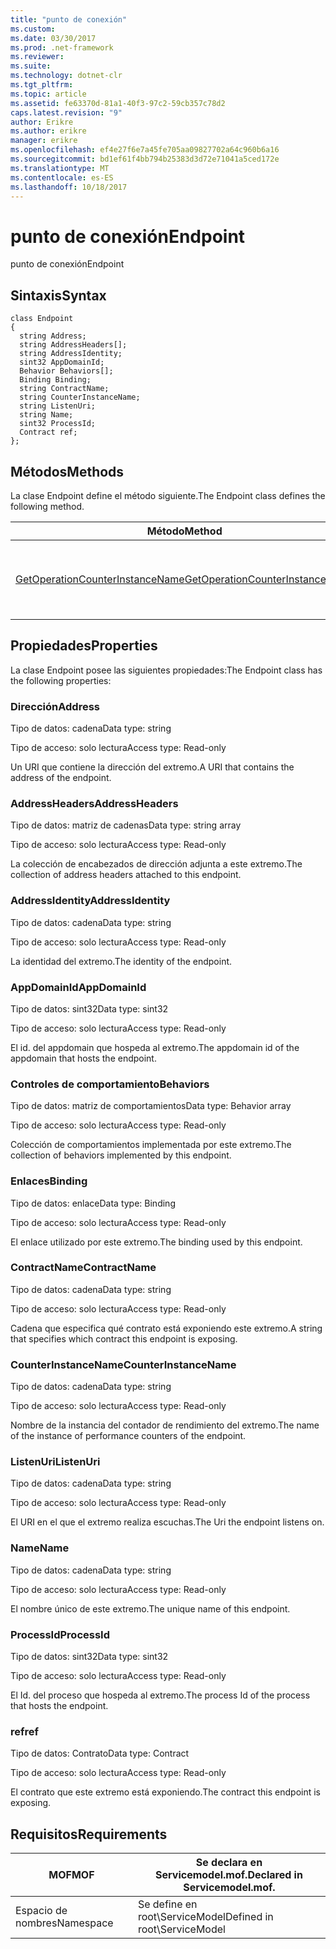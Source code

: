 ```yaml
---
title: "punto de conexión"
ms.custom: 
ms.date: 03/30/2017
ms.prod: .net-framework
ms.reviewer: 
ms.suite: 
ms.technology: dotnet-clr
ms.tgt_pltfrm: 
ms.topic: article
ms.assetid: fe63370d-81a1-40f3-97c2-59cb357c78d2
caps.latest.revision: "9"
author: Erikre
ms.author: erikre
manager: erikre
ms.openlocfilehash: ef4e27f6e7a45fe705aa09827702a64c960b6a16
ms.sourcegitcommit: bd1ef61f4bb794b25383d3d72e71041a5ced172e
ms.translationtype: MT
ms.contentlocale: es-ES
ms.lasthandoff: 10/18/2017
---
```

# <a name="endpoint"></a><span data-ttu-id="0904d-102">punto de conexión</span><span class="sxs-lookup"><span data-stu-id="0904d-102">Endpoint</span></span>
<span data-ttu-id="0904d-103">punto de conexión</span><span class="sxs-lookup"><span data-stu-id="0904d-103">Endpoint</span></span>  
  
## <a name="syntax"></a><span data-ttu-id="0904d-104">Sintaxis</span><span class="sxs-lookup"><span data-stu-id="0904d-104">Syntax</span></span>  
  
```  
class Endpoint  
{  
  string Address;  
  string AddressHeaders[];  
  string AddressIdentity;  
  sint32 AppDomainId;  
  Behavior Behaviors[];  
  Binding Binding;  
  string ContractName;  
  string CounterInstanceName;  
  string ListenUri;  
  string Name;  
  sint32 ProcessId;  
  Contract ref;  
};  
```  
  
## <a name="methods"></a><span data-ttu-id="0904d-105">Métodos</span><span class="sxs-lookup"><span data-stu-id="0904d-105">Methods</span></span>  
 <span data-ttu-id="0904d-106">La clase Endpoint define el método siguiente.</span><span class="sxs-lookup"><span data-stu-id="0904d-106">The Endpoint class defines the following method.</span></span>  
  
|<span data-ttu-id="0904d-107">Método</span><span class="sxs-lookup"><span data-stu-id="0904d-107">Method</span></span>|<span data-ttu-id="0904d-108">Descripción</span><span class="sxs-lookup"><span data-stu-id="0904d-108">Description</span></span>|  
|------------|-----------------|  
|[<span data-ttu-id="0904d-109">GetOperationCounterInstanceName</span><span class="sxs-lookup"><span data-stu-id="0904d-109">GetOperationCounterInstanceName</span></span>](../../../../../docs/framework/wcf/diagnostics/wmi/getoperationcounterinstancename.md)|<span data-ttu-id="0904d-110">Recupera el nombre de instancia del contador de rendimiento de la operación</span><span class="sxs-lookup"><span data-stu-id="0904d-110">Retrieves the operation performance counter instance name</span></span>|  
  
## <a name="properties"></a><span data-ttu-id="0904d-111">Propiedades</span><span class="sxs-lookup"><span data-stu-id="0904d-111">Properties</span></span>  
 <span data-ttu-id="0904d-112">La clase Endpoint posee las siguientes propiedades:</span><span class="sxs-lookup"><span data-stu-id="0904d-112">The Endpoint class has the following properties:</span></span>  
  
### <a name="address"></a><span data-ttu-id="0904d-113">Dirección</span><span class="sxs-lookup"><span data-stu-id="0904d-113">Address</span></span>  
 <span data-ttu-id="0904d-114">Tipo de datos: cadena</span><span class="sxs-lookup"><span data-stu-id="0904d-114">Data type: string</span></span>  
  
 <span data-ttu-id="0904d-115">Tipo de acceso: solo lectura</span><span class="sxs-lookup"><span data-stu-id="0904d-115">Access type: Read-only</span></span>  
  
 <span data-ttu-id="0904d-116">Un URI que contiene la dirección del extremo.</span><span class="sxs-lookup"><span data-stu-id="0904d-116">A URI that contains the address of the endpoint.</span></span>  
  
### <a name="addressheaders"></a><span data-ttu-id="0904d-117">AddressHeaders</span><span class="sxs-lookup"><span data-stu-id="0904d-117">AddressHeaders</span></span>  
 <span data-ttu-id="0904d-118">Tipo de datos: matriz de cadenas</span><span class="sxs-lookup"><span data-stu-id="0904d-118">Data type: string array</span></span>  
  
 <span data-ttu-id="0904d-119">Tipo de acceso: solo lectura</span><span class="sxs-lookup"><span data-stu-id="0904d-119">Access type: Read-only</span></span>  
  
 <span data-ttu-id="0904d-120">La colección de encabezados de dirección adjunta a este extremo.</span><span class="sxs-lookup"><span data-stu-id="0904d-120">The collection of address headers attached to this endpoint.</span></span>  
  
### <a name="addressidentity"></a><span data-ttu-id="0904d-121">AddressIdentity</span><span class="sxs-lookup"><span data-stu-id="0904d-121">AddressIdentity</span></span>  
 <span data-ttu-id="0904d-122">Tipo de datos: cadena</span><span class="sxs-lookup"><span data-stu-id="0904d-122">Data type: string</span></span>  
  
 <span data-ttu-id="0904d-123">Tipo de acceso: solo lectura</span><span class="sxs-lookup"><span data-stu-id="0904d-123">Access type: Read-only</span></span>  
  
 <span data-ttu-id="0904d-124">La identidad del extremo.</span><span class="sxs-lookup"><span data-stu-id="0904d-124">The identity of the endpoint.</span></span>  
  
### <a name="appdomainid"></a><span data-ttu-id="0904d-125">AppDomainId</span><span class="sxs-lookup"><span data-stu-id="0904d-125">AppDomainId</span></span>  
 <span data-ttu-id="0904d-126">Tipo de datos: sint32</span><span class="sxs-lookup"><span data-stu-id="0904d-126">Data type: sint32</span></span>  
  
 <span data-ttu-id="0904d-127">Tipo de acceso: solo lectura</span><span class="sxs-lookup"><span data-stu-id="0904d-127">Access type: Read-only</span></span>  
  
 <span data-ttu-id="0904d-128">El id. del appdomain que hospeda al extremo.</span><span class="sxs-lookup"><span data-stu-id="0904d-128">The appdomain id of the appdomain that hosts the endpoint.</span></span>  
  
### <a name="behaviors"></a><span data-ttu-id="0904d-129">Controles de comportamiento</span><span class="sxs-lookup"><span data-stu-id="0904d-129">Behaviors</span></span>  
 <span data-ttu-id="0904d-130">Tipo de datos: matriz de comportamientos</span><span class="sxs-lookup"><span data-stu-id="0904d-130">Data type: Behavior array</span></span>  
  
 <span data-ttu-id="0904d-131">Tipo de acceso: solo lectura</span><span class="sxs-lookup"><span data-stu-id="0904d-131">Access type: Read-only</span></span>  
  
 <span data-ttu-id="0904d-132">Colección de comportamientos implementada por este extremo.</span><span class="sxs-lookup"><span data-stu-id="0904d-132">The collection of behaviors implemented by this endpoint.</span></span>  
  
### <a name="binding"></a><span data-ttu-id="0904d-133">Enlaces</span><span class="sxs-lookup"><span data-stu-id="0904d-133">Binding</span></span>  
 <span data-ttu-id="0904d-134">Tipo de datos: enlace</span><span class="sxs-lookup"><span data-stu-id="0904d-134">Data type: Binding</span></span>  
  
 <span data-ttu-id="0904d-135">Tipo de acceso: solo lectura</span><span class="sxs-lookup"><span data-stu-id="0904d-135">Access type: Read-only</span></span>  
  
 <span data-ttu-id="0904d-136">El enlace utilizado por este extremo.</span><span class="sxs-lookup"><span data-stu-id="0904d-136">The binding used by this endpoint.</span></span>  
  
### <a name="contractname"></a><span data-ttu-id="0904d-137">ContractName</span><span class="sxs-lookup"><span data-stu-id="0904d-137">ContractName</span></span>  
 <span data-ttu-id="0904d-138">Tipo de datos: cadena</span><span class="sxs-lookup"><span data-stu-id="0904d-138">Data type: string</span></span>  
  
 <span data-ttu-id="0904d-139">Tipo de acceso: solo lectura</span><span class="sxs-lookup"><span data-stu-id="0904d-139">Access type: Read-only</span></span>  
  
 <span data-ttu-id="0904d-140">Cadena que especifica qué contrato está exponiendo este extremo.</span><span class="sxs-lookup"><span data-stu-id="0904d-140">A string that specifies which contract this endpoint is exposing.</span></span>  
  
### <a name="counterinstancename"></a><span data-ttu-id="0904d-141">CounterInstanceName</span><span class="sxs-lookup"><span data-stu-id="0904d-141">CounterInstanceName</span></span>  
 <span data-ttu-id="0904d-142">Tipo de datos: cadena</span><span class="sxs-lookup"><span data-stu-id="0904d-142">Data type: string</span></span>  
  
 <span data-ttu-id="0904d-143">Tipo de acceso: solo lectura</span><span class="sxs-lookup"><span data-stu-id="0904d-143">Access type: Read-only</span></span>  
  
 <span data-ttu-id="0904d-144">Nombre de la instancia del contador de rendimiento del extremo.</span><span class="sxs-lookup"><span data-stu-id="0904d-144">The name of the instance of performance counters of the endpoint.</span></span>  
  
### <a name="listenuri"></a><span data-ttu-id="0904d-145">ListenUri</span><span class="sxs-lookup"><span data-stu-id="0904d-145">ListenUri</span></span>  
 <span data-ttu-id="0904d-146">Tipo de datos: cadena</span><span class="sxs-lookup"><span data-stu-id="0904d-146">Data type: string</span></span>  
  
 <span data-ttu-id="0904d-147">Tipo de acceso: solo lectura</span><span class="sxs-lookup"><span data-stu-id="0904d-147">Access type: Read-only</span></span>  
  
 <span data-ttu-id="0904d-148">El URI en el que el extremo realiza escuchas.</span><span class="sxs-lookup"><span data-stu-id="0904d-148">The Uri the endpoint listens on.</span></span>  
  
### <a name="name"></a><span data-ttu-id="0904d-149">Name</span><span class="sxs-lookup"><span data-stu-id="0904d-149">Name</span></span>  
 <span data-ttu-id="0904d-150">Tipo de datos: cadena</span><span class="sxs-lookup"><span data-stu-id="0904d-150">Data type: string</span></span>  
  
 <span data-ttu-id="0904d-151">Tipo de acceso: solo lectura</span><span class="sxs-lookup"><span data-stu-id="0904d-151">Access type: Read-only</span></span>  
  
 <span data-ttu-id="0904d-152">El nombre único de este extremo.</span><span class="sxs-lookup"><span data-stu-id="0904d-152">The unique name of this endpoint.</span></span>  
  
### <a name="processid"></a><span data-ttu-id="0904d-153">ProcessId</span><span class="sxs-lookup"><span data-stu-id="0904d-153">ProcessId</span></span>  
 <span data-ttu-id="0904d-154">Tipo de datos: sint32</span><span class="sxs-lookup"><span data-stu-id="0904d-154">Data type: sint32</span></span>  
  
 <span data-ttu-id="0904d-155">Tipo de acceso: solo lectura</span><span class="sxs-lookup"><span data-stu-id="0904d-155">Access type: Read-only</span></span>  
  
 <span data-ttu-id="0904d-156">El Id. del proceso que hospeda al extremo.</span><span class="sxs-lookup"><span data-stu-id="0904d-156">The process Id of the process that hosts the endpoint.</span></span>  
  
### <a name="ref"></a><span data-ttu-id="0904d-157">ref</span><span class="sxs-lookup"><span data-stu-id="0904d-157">ref</span></span>  
 <span data-ttu-id="0904d-158">Tipo de datos: Contrato</span><span class="sxs-lookup"><span data-stu-id="0904d-158">Data type: Contract</span></span>  
  
 <span data-ttu-id="0904d-159">Tipo de acceso: solo lectura</span><span class="sxs-lookup"><span data-stu-id="0904d-159">Access type: Read-only</span></span>  
  
 <span data-ttu-id="0904d-160">El contrato que este extremo está exponiendo.</span><span class="sxs-lookup"><span data-stu-id="0904d-160">The contract this endpoint is exposing.</span></span>  
  
## <a name="requirements"></a><span data-ttu-id="0904d-161">Requisitos</span><span class="sxs-lookup"><span data-stu-id="0904d-161">Requirements</span></span>  
  
|<span data-ttu-id="0904d-162">MOF</span><span class="sxs-lookup"><span data-stu-id="0904d-162">MOF</span></span>|<span data-ttu-id="0904d-163">Se declara en Servicemodel.mof.</span><span class="sxs-lookup"><span data-stu-id="0904d-163">Declared in Servicemodel.mof.</span></span>|  
|---------|-----------------------------------|  
|<span data-ttu-id="0904d-164">Espacio de nombres</span><span class="sxs-lookup"><span data-stu-id="0904d-164">Namespace</span></span>|<span data-ttu-id="0904d-165">Se define en root\ServiceModel</span><span class="sxs-lookup"><span data-stu-id="0904d-165">Defined in root\ServiceModel</span></span>|
